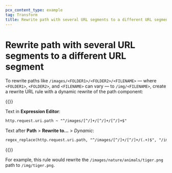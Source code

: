 ```yaml
---
pcx_content_type: example
tag: Transform
title: Rewrite path with several URL segments to a different URL segment
---
```


# Rewrite path with several URL segments to a different URL segment

To rewrite paths like `/images/<FOLDER1>/<FOLDER2>/<FILENAME>` — where `<FOLDER1>`, `<FOLDER2>`, and `<FILENAME>` can vary — to `/img/<FILENAME>`, create a rewrite URL rule with a dynamic rewrite of the path component:

{{<example>}}

Text in **Expression Editor**:

```txt
http.request.uri.path ~ "^/images/[^/]+/[^/]+/[^/]+$"
```

Text after **Path** > **Rewrite to...** > _Dynamic_:

```txt
regex_replace(http.request.uri.path, "^/images/[^/]+/[^/]+/(.+)$", "/img/${1}")
```

{{</example>}}

For example, this rule would rewrite the `/images/nature/animals/tiger.png` path to `/img/tiger.png`.